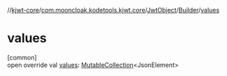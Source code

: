 //[kjwt-core](../../../../index.md)/[com.mooncloak.kodetools.kjwt.core](../../index.md)/[JwtObject](../index.md)/[Builder](index.md)/[values](values.md)

# values

[common]\
open override val [values](values.md): [MutableCollection](https://kotlinlang.org/api/latest/jvm/stdlib/kotlin.collections/-mutable-collection/index.html)&lt;JsonElement&gt;
